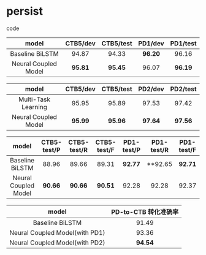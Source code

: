 # persist
code


|         model        | CTB5/dev  | CTB5/test  | PD1/dev | PD1/test  |
|:--------------------:|:---------:|:----------:|:-------:|:---------:|
|   Baseline BiLSTM    | 94.87 | 94.33 | **96.20** | 96.16 |
| Neural Coupled Model | **95.81** | **95.45** | 96.07 | **96.19** |

|         model        | CTB5/dev  | CTB5/test  | PD2/dev | PD2/test  |
|:--------------------:|:---------:|:----------:|:-------:|:---------:|
|  Multi-Task Learning | 95.95 | 95.89 | 97.53 | 97.42 |
| Neural Coupled Model | **95.99** | **95.96** | **97.64** | **97.56** |

|         model        | CTB5-test/P  | CTB5-test/R  | CTB5-test/F | PD1-test/P  | PD1-test/R  | PD1-test/F |
|:--------------------:|:---------:|:----------:|:-------:|:---------:|:---------:|:---------:|
|   Baseline BiLSTM    | 88.96 | 89.66 | 89.31 | **92.77** | **92.65 | **92.71** |
| Neural Coupled Model | **90.66** | **90.66** | **90.51** | 92.28 | 92.28 | 92.37 |


|         model        | PD-to-CTB 转化准确率 |
|:--------------------:|:-------------------:|
|   Baseline BiLSTM    | 91.49 |
| Neural Coupled Model(with PD1) | 93.36 |
| Neural Coupled Model(with PD2) | **94.54** |
